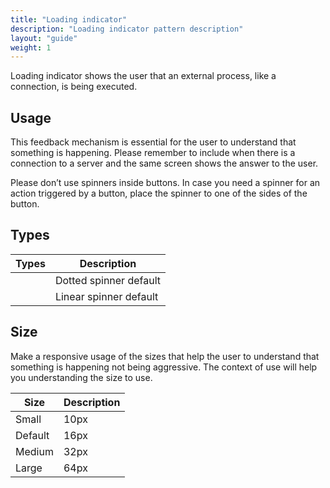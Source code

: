 ```yaml
---
title: "Loading indicator"
description: "Loading indicator pattern description"
layout: "guide"
weight: 1
---
```


Loading indicator shows the user that an external process, like a connection, is being executed.

## Usage

This feedback mechanism is essential for the user to understand that something is happening. Please remember to include when there is a connection to a server and the same screen shows the answer to the user.

Please don’t use spinners inside buttons. In case you need a spinner for an action triggered by a button, place the spinner to one of the sides of the button.

<div class="loading-icon loading-icon-md"></div>

## Types

| Types | Description |
| ---- | ----- |
| <div class="loading-icon loading-icon"></div> | Dotted spinner default |
| <div class="loading-icon linear"></div> | Linear spinner default |

## Size

Make a responsive usage of the sizes that help the user to understand that something is happening not being aggressive. The context of use will help you understanding the size to use.

| Size | Description |
| ---- | ----- |
| Small | 10px |
| Default | 16px |
| Medium | 32px |
| Large | 64px |



